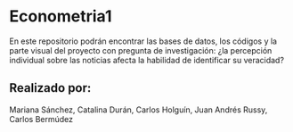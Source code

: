 # Econometria1

En este repositorio podrán encontrar las bases de datos, los códigos y la parte visual del proyecto con pregunta de investigación: ¿la percepción individual sobre las noticias afecta la habilidad de identificar su veracidad?

Realizado por:
-
Mariana Sánchez, Catalina Durán, Carlos Holguín, Juan Andrés Russy, Carlos Bermúdez
